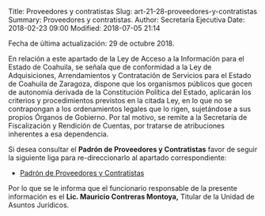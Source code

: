 Title: Proveedores y contratistas
Slug: art-21-28-proveedores-y-contratistas
Summary: Proveedores y contratistas.
Author: Secretaría Ejecutiva
Date: 2018-02-23 09:00
Modified: 2018-07-05 21:14


Fecha de última actualización: 29 de octubre 2018.

En relación a este apartado de la Ley de Acceso a la Información para
el Estado de Coahuila, se señala que de conformidad a la Ley de
Adquisiciones, Arrendamientos y Contratación de Servicios para el
Estado de Coahuila de Zaragoza, dispone que los organismos públicos que
gocen de autonomía derivada de la Constitución Política del Estado,
aplicarán los criterios y procedimientos previstos en la citada Ley, en
lo que no se contrapongan a los ordenamientos legales que lo rigen,
sujetándose a sus propios Órganos de Gobierno. Por tal motivo, se
remite a la Secretaría de Fiscalización y Rendición de Cuentas, por
tratarse de atribuciones inherentes a esa dependencia.

Si desea consultar el **Padrón de Proveedores y Contratistas** favor de
seguir la siguiente liga para re-direccionarlo al apartado
correspondiente:

* [Padrón de Proveedores y Contratistas](http://www.sefircoahuila.gob.mx/modulo3.php?opcion=7)

Por lo que se le informa que el funcionario responsable de la presente
información es el **Lic. Mauricio Contreras Montoya,** Titular de la
Unidad de Asuntos Jurídicos.
